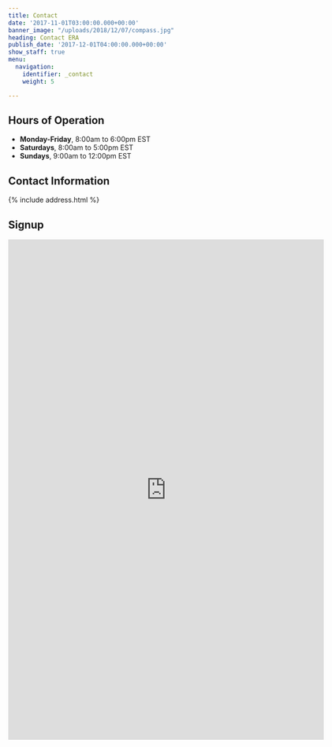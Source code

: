 ```yaml
---
title: Contact
date: '2017-11-01T03:00:00.000+00:00'
banner_image: "/uploads/2018/12/07/compass.jpg"
heading: Contact ERA
publish_date: '2017-12-01T04:00:00.000+00:00'
show_staff: true
menu:
  navigation:
    identifier: _contact
    weight: 5

---
```

## Hours of Operation

- **Monday-Friday**, 8:00am to 6:00pm EST
- **Saturdays**, 8:00am to 5:00pm EST
- **Sundays**, 9:00am to 12:00pm EST

## Contact Information
{% include address.html %}

## Signup

<iframe src="https://docs.google.com/forms/d/e/1FAIpQLSeFUb4IPuhbuXBjVmv6RDhKLu7XbWIpr_9ITLTuWMLrEZVoFg/viewform?embedded=true" width="640" height="1015" frameborder="0" marginheight="0" marginwidth="0">Loading…</iframe>
